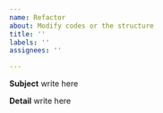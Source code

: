 ```yaml
---
name: Refactor
about: Modify codes or the structure
title: ''
labels: ''
assignees: ''

---
```


**Subject**
write here

**Detail**
write here
